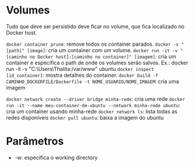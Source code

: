 # Volumes
Tudo que deve ser persistido deve ficar no volume, que fica localizado no Docker host.

``docker container prune``: remove todos os container parados.
``docker -v "[path]" [image]``: cria um container com um volume.
``docker run -it -v "[caminho no Docker host]:[caminho no container]" [imagem]``: cria um container e especifíca o path de onde os volumes serão salvos. Ex.: docker run -it -v "C:\Users\Thalita:/var/www" ubuntu
``docker inspect [id_container]``: mostra detalhes do container.
``docker build -f CAMINHO_DOCKERFILE/Dockerfile -t NOME_USUARIO/NOME_IMAGEM``: cria uma imagem

``docker network create --driver bridge minha-rede``: cria uma rede
``docker run -it --name meu-container-de-ubuntu --network minha-rede ubuntu``: cria um container usando minha-rede
``docker network ls``: lista todas as redes disponíveis
``docker pull ubuntu``: baixa a imagem do ubuntu


# Parâmetros
* -w: especifica o working directory